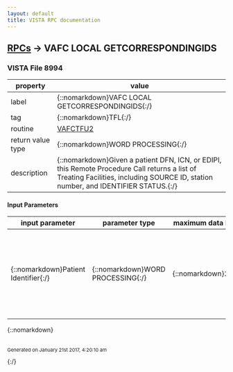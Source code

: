 ```yaml
---
layout: default
title: VISTA RPC documentation
---
```




## [RPCs](TableOfContent.md) &#8594; VAFC LOCAL GETCORRESPONDINGIDS 



### VISTA File 8994 


 property | value 
--- | --- 
 label | {::nomarkdown}VAFC LOCAL GETCORRESPONDINGIDS{:/}
 tag | {::nomarkdown}TFL{:/}
 routine | [VAFCTFU2](http://code.osehra.org/dox/Routine_VAFCTFU2_source.html)
 return value type | {::nomarkdown}WORD PROCESSING{:/}
 description | {::nomarkdown}Given a patient DFN, ICN, or EDIPI, this Remote Procedure Call returns a list of Treating Facilities, including SOURCE ID, station number, and IDENTIFIER STATUS.{:/}

#### Input Parameters

| input parameter | parameter type | maximum data length | required | description | 
| --- | --- | --- | --- | --- | 
| {::nomarkdown}Patient Identifier{:/} | {::nomarkdown}WORD PROCESSING{:/} | {::nomarkdown}255{:/} | {::nomarkdown}true{:/} | {::nomarkdown}The patient identifier will either be the PATIENT file (#2) IEN (aka DFN), Integration Control Number (aka ICN) or the DOD Identifier (aka EDIPI).  Following this format: Id^IdType^AssigningAuthority^AssigningFacility Examples: ICN example:   1008520438V882204^NI^USVHA^200MDFN example:   100000511^PI^USVHA^500EDIPI example: 852043888^NI^USDOD^200DOD{:/} | 

{::nomarkdown} <br/><br/><p style="font-size: 11px">Generated on January 21st 2017, 4:20:10 am</p>{:/}